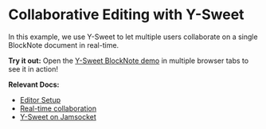 # Collaborative Editing with Y-Sweet

In this example, we use Y-Sweet to let multiple users collaborate on a single BlockNote document in real-time.

**Try it out:** Open the [Y-Sweet BlockNote demo](https://demos.y-sweet.dev/blocknote) in multiple browser tabs to see it in action!

**Relevant Docs:**

- [Editor Setup](/docs/editor-basics/setup)
- [Real-time collaboration](/docs/collaboration/real-time-collaboration)
- [Y-Sweet on Jamsocket](https://docs.jamsocket.com/y-sweet/tutorials/blocknote)
